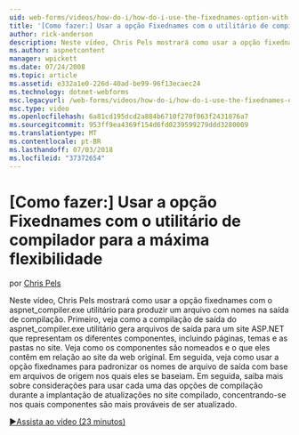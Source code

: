 ```yaml
---
uid: web-forms/videos/how-do-i/how-do-i-use-the-fixednames-option-with-the-compiler-utility-for-maximum-flexibility
title: '[Como fazer:] Usar a opção Fixednames com o utilitário de compilador para a máxima flexibilidade | Microsoft Docs'
author: rick-anderson
description: Neste vídeo, Chris Pels mostrará como usar a opção fixednames com o utilitário aspnet_compiler.exe para produzir um nomes de arquivo consistente na UO de compilação...
ms.author: aspnetcontent
manager: wpickett
ms.date: 07/24/2008
ms.topic: article
ms.assetid: e332a1e0-226d-40ad-be99-96f13ecaec24
ms.technology: dotnet-webforms
msc.legacyurl: /web-forms/videos/how-do-i/how-do-i-use-the-fixednames-option-with-the-compiler-utility-for-maximum-flexibility
msc.type: video
ms.openlocfilehash: 6a81cd195dcd2a884b6710f270f063f2431876a7
ms.sourcegitcommit: 953ff9ea4369f154d6fd0239599279ddd3280009
ms.translationtype: MT
ms.contentlocale: pt-BR
ms.lasthandoff: 07/03/2018
ms.locfileid: "37372654"
---
```

<a name="how-do-i-use-the-fixednames-option-with-the-compiler-utility-for-maximum-flexibility"></a>[Como fazer:] Usar a opção Fixednames com o utilitário de compilador para a máxima flexibilidade
====================
por [Chris Pels](https://twitter.com/chrispels)

Neste vídeo, Chris Pels mostrará como usar a opção fixednames com o aspnet\_compiler.exe utilitário para produzir um arquivo com nomes na saída de compilação. Primeiro, veja como a compilação de saída do aspnet\_compiler.exe utilitário gera arquivos de saída para um site ASP.NET que representam os diferentes componentes, incluindo páginas, temas e as pastas no site. Veja como os componentes são nomeados e o que eles contêm em relação ao site da web original. Em seguida, veja como usar a opção fixednames para padronizar os nomes de arquivo de saída com base em arquivos de origem nos quais eles se baseiam. Em seguida, saiba mais sobre considerações para usar cada uma das opções de compilação durante a implantação de atualizações no site compilado, concentrando-se nos quais componentes são mais prováveis de ser atualizado.

[&#9654;Assista ao vídeo (23 minutos)](https://channel9.msdn.com/Blogs/ASP-NET-Site-Videos/how-do-i-use-the-fixednames-option-with-the-compiler-utility-for-maximum-flexibility)
